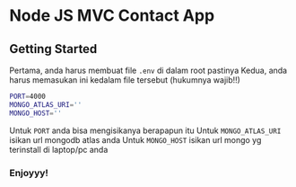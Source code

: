 # Node JS MVC Contact App

## Getting Started
Pertama, anda harus membuat file `.env` di dalam root pastinya
Kedua, anda harus memasukan ini kedalam file tersebut (hukumnya wajib!!)
```bash
PORT=4000
MONGO_ATLAS_URI=''
MONGO_HOST=''
```
Untuk `PORT` anda bisa mengisikanya berapapun itu
Untuk `MONGO_ATLAS_URI` isikan url mongodb atlas anda
Untuk `MONGO_HOST` isikan url mongo yg terinstall di laptop/pc anda

### Enjoyyy!

